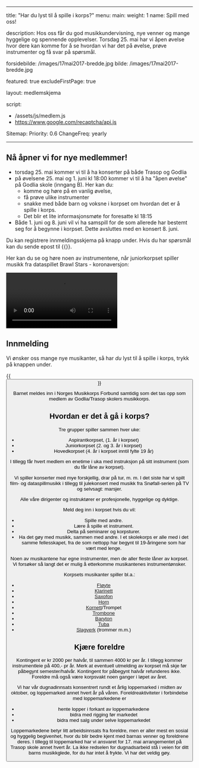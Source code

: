 ----
title: "Har du lyst til å spille i korps?"
menu:
  main:
    weight: 1
    name: Spill med oss!

description: Hos oss får du god musikkundervisning, nye venner og mange hyggelige og spennende opplevelser. Torsdag 25. mai har vi åpen øvelse hvor dere kan komme for å se hvordan vi har det på øvelse, prøve instrumenter og få svar på spørsmål.

forsidebilde: /images/17mai2017-bredde.jpg
bilde: /images/17mai2017-bredde.jpg

featured: true
excludeFirstPage: true

layout: medlemskjema

script:
 - /assets/js/medlem.js
 - https://www.google.com/recaptcha/api.js

Sitemap:
  Priority: 0.6
  ChangeFreq: yearly

---

## Nå åpner vi for nye medlemmer!

* torsdag 25. mai kommer vi til å ha konserter på både Trasop og Godlia
* på øvelsene 25. mai og 1. juni kl 18:00 kommer vi til å ha "åpen øvelse" på Godlia skole (inngang B). Her kan du:
  * komme og høre på en vanlig øvelse, 
  * få prøve ulike instrumenter
  * snakke med både barn og voksne i korpset om hvordan det er å spille i korps.
  * Det blir et lite informasjonsmøte for foresatte kl 18:15
* Både 1. juni og 8. juni vil vi ha samspill for de som allerede har bestemt seg for å begynne i korpset. Dette avsluttes med en konsert 8. juni.

Du kan registrere innmeldingsskjema på knapp under. Hvis du har spørsmål kan du sende epost til {{<email medlem>}}.

Her kan du se og høre noen av instrumentene, når
juniorkorpset spiller musikk fra dataspillet Brawl Stars -
koronaversjon:

<div class="video">
<video controls>
  <source src="../video/brawl_stars.mp4" type="video/mp4">
</video>
</div>


## Innmelding

Vi ønsker oss mange nye musikanter, så har *du* lyst til å spille i korps, trykk
på knappen under.

{{<button link="#form" tekst="trykk her for innmeldingsskjema" >}}

Barnet meldes inn i Norges Musikkorps Forbund samtidig som det tas opp som
medlem av Godlia/Trasop skolers musikkorps.

## Hvordan er det å gå i korps?

Tre grupper spiller sammen hver uke:

* Aspirantkorpset, (1. år i korpset)
* Juniorkorpset (2. og 3. år i korpset)
* Hovedkorpset (4. år i korpset inntil fylte 19 år)

I tillegg får hvert medlem en enetime i uka med
instruksjon på sitt instrument (som du får låne av
korpset).

Vi spiller konserter med mye forskjellig, drar på tur, m.
m. I det siste har vi spilt film- og dataspillmusikk i tillegg
til julekonsert med musikk fra Snøfall-serien på TV og
selvsagt: marsjer.

Alle våre dirigenter og instruktører er profesjonelle,
hyggelige og dyktige.

Meld deg inn i korpset hvis du vil:

- Spille med andre.
- Lære å spille et instrument.
- Delta på seminarer og korpsturer.
- Ha det gøy med musikk, sammen med andre.
  I et skolekorps er alle med i det samme fellesskapet,
  fra de som nettopp har begynt til 19-åringene som har
  vært med lenge.

Noen av musikantene har egne instrumenter, men de aller fleste låner av korpset.
Vi forsøker så langt det er mulig å etterkomme musikantenes instrumentønsker.

Korpsets musikanter spiller bl.a.:

- [Fløyte](https://no.wikipedia.org/wiki/Tverrfl%C3%B8yte)
- [Klarinett](https://no.wikipedia.org/wiki/Klarinett)
- [Saxofon](https://no.wikipedia.org/wiki/Saksofon)
- [Horn](https://no.wikipedia.org/wiki/Valthorn)
- [Kornett](https://no.wikipedia.org/wiki/Kornett)/Trompet
- [Trombone](https://no.wikipedia.org/wiki/Trombone)
- [Baryton](https://no.wikipedia.org/wiki/Baryton_(instrument))
- [Tuba](https://no.wikipedia.org/wiki/Tuba)
- [Slagverk](https://no.wikipedia.org/wiki/Slagverkinstrument) (trommer m.m.)

## Kjære foreldre

Kontingent er kr 2000 per halvår, til sammen 4000 kr per år. I tillegg kommer
instrumentleie på 400,- pr år. Merk at eventuell utmelding av korpset må skje
før påbegynt semester/halvår. Kontingent for påbegynt halvår refunderes ikke.
Foreldre må også være korpsvakt noen ganger i løpet av året.

Vi har vår dugnadinnsats konsentrert rundt et årlig loppemarked i midten av
oktober, og loppemarked annet hvert år på våren. Foreldreaktiviteter i
forbindelse med loppemarkedene er

- hente lopper i forkant av loppemarkedene
- bidra med rigging før markedet
- bidra med salg under selve loppemarkedet

Loppemarkedene betyr litt arbeidsinnsats fra foreldre, men er aller mest en
sosial og hyggelig begivenhet, hvor du blir bedre kjent med barnas venner og
foreldrene deres. I tillegg til loppemarked har vi ansvaret for 17. mai
arrangementet på Trasop skole annet hvert år. La ikke redselen for dugnadsarbeid
stå i veien for ditt barns musikkglede, for du har intet å frykte. Vi har det
veldig gøy.
